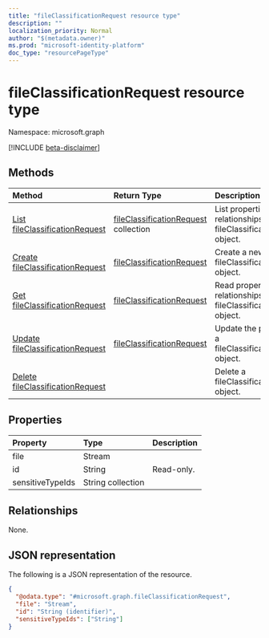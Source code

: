 ```yaml
---
title: "fileClassificationRequest resource type"
description: ""
localization_priority: Normal
author: "$(metadata.owner)"
ms.prod: "microsoft-identity-platform"
doc_type: "resourcePageType"
---
```


# fileClassificationRequest resource type

Namespace: microsoft.graph

[!INCLUDE [beta-disclaimer](../../includes/beta-disclaimer.md)]

## Methods

| Method                                                                         | Return Type                                                          | Description                                                              |
| :----------------------------------------------------------------------------- | :------------------------------------------------------------------- | :----------------------------------------------------------------------- |
| [List fileClassificationRequest](../api/fileclassificationrequest-list.md)     | [fileClassificationRequest](fileClassificationRequest.md) collection | List properties and relationships of a fileClassificationRequest object. |
| [Create fileClassificationRequest](../api/fileclassificationrequest-create.md) | [fileClassificationRequest](fileClassificationRequest.md)            | Create a new fileClassificationRequest object.                           |
| [Get fileClassificationRequest](../api/fileclassificationrequest-get.md)       | [fileClassificationRequest](fileClassificationRequest.md)            | Read properties and relationships of a fileClassificationRequest object. |
| [Update fileClassificationRequest](../api/fileclassificationrequest-update.md) | [fileClassificationRequest](fileClassificationRequest.md)            | Update the properties of a fileClassificationRequest object.             |
| [Delete fileClassificationRequest](../api/fileclassificationrequest-delete.md) |                                                                      | Delete a fileClassificationRequest object.                               |

## Properties

| Property         | Type              | Description |
| :--------------- | :---------------- | :---------- |
| file             | Stream            |             |
| id               | String            | Read-only.  |
| sensitiveTypeIds | String collection |             |

## Relationships

None.

## JSON representation

The following is a JSON representation of the resource.

<!-- {
  "blockType": "resource",
  "keyProperty": "id",
  "@odata.type": "microsoft.graph.fileClassificationRequest",
  "baseType": "microsoft.graph.entity",
  "openType": False
}
-->

```json
{
  "@odata.type": "#microsoft.graph.fileClassificationRequest",
  "file": "Stream",
  "id": "String (identifier)",
  "sensitiveTypeIds": ["String"]
}
```
